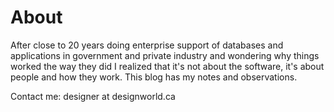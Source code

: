 # About

After close to 20 years doing enterprise support of databases and applications in government and private industry and wondering why things worked the way they did I realized that it's not about the software, it's about people and how they work. This blog has my notes and observations.

Contact me: designer at designworld.ca

